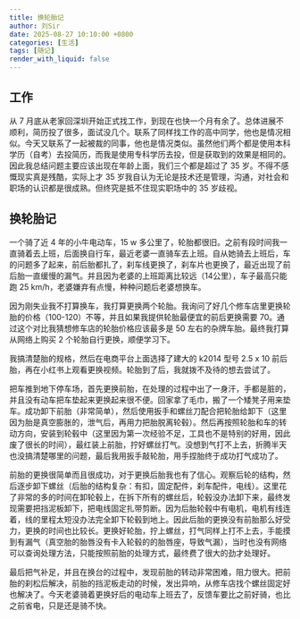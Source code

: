 ```yaml
---
title: 换轮胎记
author: 刘Sir
date: 2025-08-27 10:10:00 +0800
categories: [生活]
tags: [随记]
render_with_liquid: false
---
```


## 工作
从 7 月底从老家回深圳开始正式找工作，到现在也快一个月有余了。总体进展不顺利，简历投了很多，面试没几个。联系了同样找工作的高中同学，他也是情况相似。今天又联系了一起被裁的同事，他也是情况类似。虽然他们两个都是使用本科学历（自考）去投简历，而我是使用专科学历去投，但是获取到的效果是相同的。因此我总结问题主要应该出现在年龄上面，我们三个都是超过了 35 岁。不得不感慨现实真是残酷，实际上才 35 岁我自认为无论是技术还是管理，沟通，对社会和职场的认识都是很成熟。但终究是抵不住现实职场中的 35 岁歧视。

## 换轮胎记
一个骑了近 4 年的小牛电动车，15 w 多公里了，轮胎都很旧。之前有段时间我一直骑着去上班，后面换自行车，最近老婆一直骑车去上班。自从她骑去上班后，车的问题多了起来，前后胎都扎了，刹车线更换了，刹车片也更换了，最近出现了前后胎一直缓慢的漏气。并且因为老婆的上班距离比较远（14公里），车子最高只能跑 25 km/h，老婆嫌弃有点慢，种种问题后老婆想换车。

因为刚失业我不打算换车，我打算更换两个轮胎。我询问了好几个修车店里更换轮胎的价格（100-120）不等，并且如果我提供轮胎最便宜的前后更换需要 70。通过这个对比我猜想修车店的轮胎价格应该最多是 50 左右的杂牌车胎。最终我打算从网络上购买 2 个轮胎自行更换，顺便学习下。

我搞清楚胎的规格，然后在电商平台上面选择了建大的 k2014 型号 2.5 x 10 前后胎，再在小红书上观看更换视频。轮胎到了后，我就拨不及待的想去尝试了。

把车推到地下停车场，首先更换前胎，在处理的过程中出了一身汗，手都是脏的，并且没有动车把车垫起来更换起来很不便。回家拿了毛巾，搬了一个矮凳子用来垫车。成功卸下前胎（非常简单），然后使用扳手和螺丝刀配合把轮胎给卸下（这里因为胎是真空膨胀的，泄气后，再用力把胎脱离轮毂）。然后再按照轮胎和车的转动方向，安装到轮毂中（这里因为第一次经验不足，工具也不是特别的好用，因此废了很长的时间），最红装上前胎，拧好螺丝打气。没想到气打不上去，折腾半天也没搞清楚哪里的问题，最后我用扳手敲轮胎，用手捏胎终于成功打气成功了。

前胎的更换很简单而且很成功，对于更换后胎我也有了信心。观察后轮的结构，然后逐步卸下螺丝（后胎的结构复杂：有扣，固定配件，刹车配件，电线）。这里花了非常的多的时间在卸轮毂上，在拆下所有的螺丝后，轮毂没办法卸下来，最终发现需要把挡泥板卸下，把电线固定扎带剪断。因为后胎轮毂中有电机，电机有线连着，线的里程太短没办法完全卸下轮毂到地上。因此后胎的更换没有前胎那么好受力，更换的时间也比较长。更换好轮胎，拧上螺丝，打气同样上打不上去，手能摸到有漏气（真空胎的胎唇没有卡入轮毂的的胎唇座，导致气漏），当时也没有网络可以查询处理方法，只能按照前胎的处理方式，最终费了很大的劲才处理好。

最后把气补足，并且在换台的过程中，发现前胎的转动非常困难，阻力很大。把前胎的刹松后解决，前胎的挡泥板走动的时候，发出异响，从修车店找个螺丝固定好也解决了。今天老婆骑着更换好后的电动车上班去了，反馈车要比之前好骑，也比之前省电，只是还是骑不快。